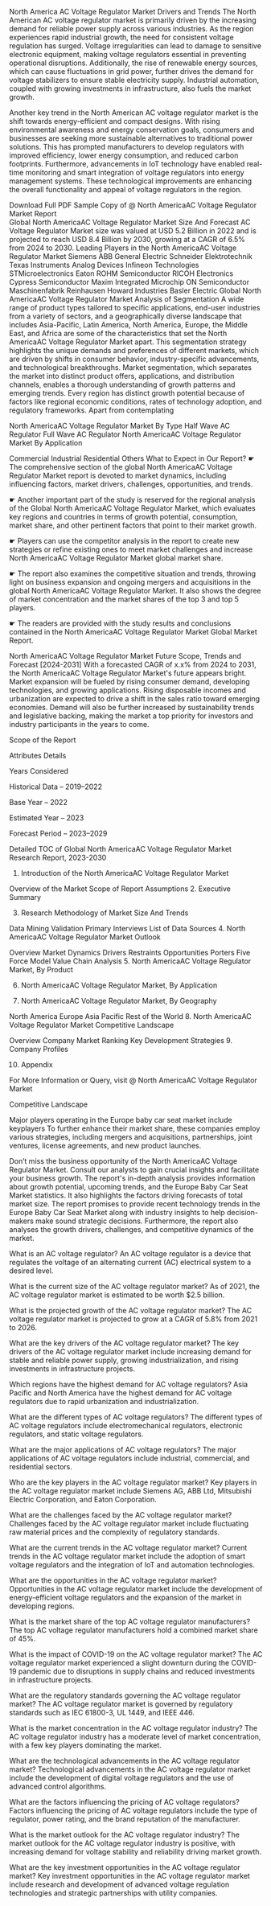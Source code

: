 North America AC Voltage Regulator Market Drivers and Trends
The North American AC voltage regulator market is primarily driven by the increasing demand for reliable power supply across various industries. As the region experiences rapid industrial growth, the need for consistent voltage regulation has surged. Voltage irregularities can lead to damage to sensitive electronic equipment, making voltage regulators essential in preventing operational disruptions. Additionally, the rise of renewable energy sources, which can cause fluctuations in grid power, further drives the demand for voltage stabilizers to ensure stable electricity supply. Industrial automation, coupled with growing investments in infrastructure, also fuels the market growth.

Another key trend in the North American AC voltage regulator market is the shift towards energy-efficient and compact designs. With rising environmental awareness and energy conservation goals, consumers and businesses are seeking more sustainable alternatives to traditional power solutions. This has prompted manufacturers to develop regulators with improved efficiency, lower energy consumption, and reduced carbon footprints. Furthermore, advancements in IoT technology have enabled real-time monitoring and smart integration of voltage regulators into energy management systems. These technological improvements are enhancing the overall functionality and appeal of voltage regulators in the region.

Download Full PDF Sample Copy of @ North AmericaAC Voltage Regulator Market Report  
Global North AmericaAC Voltage Regulator Market Size And Forecast
AC Voltage Regulator Market size was valued at USD 5.2 Billion in 2022 and is projected to reach USD 8.4 Billion by 2030, growing at a CAGR of 6.5% from 2024 to 2030.
Leading Players in the North AmericaAC Voltage Regulator Market
Siemens
ABB
General Electric
Schneider Elektrotechnik
Texas Instruments
Analog Devices
Infineon Technologies
STMicroelectronics
Eaton
ROHM Semiconductor
RICOH Electronics
Cypress Semiconductor
Maxim Integrated
Microchip
ON Semiconductor
Maschinenfabrik Reinhausen
Howard Industries
Basler Electric
Global North AmericaAC Voltage Regulator Market Analysis of Segmentation
A wide range of product types tailored to specific applications, end-user industries from a variety of sectors, and a geographically diverse landscape that includes Asia-Pacific, Latin America, North America, Europe, the Middle East, and Africa are some of the characteristics that set the North AmericaAC Voltage Regulator Market apart. This segmentation strategy highlights the unique demands and preferences of different markets, which are driven by shifts in consumer behavior, industry-specific advancements, and technological breakthroughs. Market segmentation, which separates the market into distinct product offers, applications, and distribution channels, enables a thorough understanding of growth patterns and emerging trends. Every region has distinct growth potential because of factors like regional economic conditions, rates of technology adoption, and regulatory frameworks. Apart from contemplating

North AmericaAC Voltage Regulator Market By Type
Half Wave AC Regulator
Full Wave AC Regulator
North AmericaAC Voltage Regulator Market By Application

Commercial
Industrial
Residential
Others
What to Expect in Our Report?
☛ The comprehensive section of the global North AmericaAC Voltage Regulator Market report is devoted to market dynamics, including influencing factors, market drivers, challenges, opportunities, and trends.

☛ Another important part of the study is reserved for the regional analysis of the Global North AmericaAC Voltage Regulator Market, which evaluates key regions and countries in terms of growth potential, consumption, market share, and other pertinent factors that point to their market growth.

☛ Players can use the competitor analysis in the report to create new strategies or refine existing ones to meet market challenges and increase North AmericaAC Voltage Regulator Market global market share.

☛ The report also examines the competitive situation and trends, throwing light on business expansion and ongoing mergers and acquisitions in the global North AmericaAC Voltage Regulator Market. It also shows the degree of market concentration and the market shares of the top 3 and top 5 players.

☛ The readers are provided with the study results and conclusions contained in the North AmericaAC Voltage Regulator Market Global Market Report.

North AmericaAC Voltage Regulator Market Future Scope, Trends and Forecast [2024-2031]
With a forecasted CAGR of x.x% from 2024 to 2031, the North AmericaAC Voltage Regulator Market's future appears bright. Market expansion will be fueled by rising consumer demand, developing technologies, and growing applications. Rising disposable incomes and urbanization are expected to drive a shift in the sales ratio toward emerging economies. Demand will also be further increased by sustainability trends and legislative backing, making the market a top priority for investors and industry participants in the years to come.

Scope of the Report

Attributes Details

Years Considered

Historical Data – 2019–2022

Base Year – 2022

Estimated Year – 2023

Forecast Period – 2023–2029

Detailed TOC of Global North AmericaAC Voltage Regulator Market Research Report, 2023-2030
1. Introduction of the North AmericaAC Voltage Regulator Market

Overview of the Market
Scope of Report
Assumptions
2. Executive Summary

3. Research Methodology of Market Size And Trends

Data Mining
Validation
Primary Interviews
List of Data Sources
4. North AmericaAC Voltage Regulator Market Outlook

Overview
Market Dynamics
Drivers
Restraints
Opportunities
Porters Five Force Model
Value Chain Analysis
5. North AmericaAC Voltage Regulator Market, By Product

6. North AmericaAC Voltage Regulator Market, By Application

7. North AmericaAC Voltage Regulator Market, By Geography

North America
Europe
Asia Pacific
Rest of the World
8. North AmericaAC Voltage Regulator Market Competitive Landscape

Overview
Company Market Ranking
Key Development Strategies
9. Company Profiles

10. Appendix

For More Information or Query, visit @ North AmericaAC Voltage Regulator Market

Competitive Landscape

Major players operating in the Europe baby car seat market include keyplayers To further enhance their market share, these companies employ various strategies, including mergers and acquisitions, partnerships, joint ventures, license agreements, and new product launches.

Don’t miss the business opportunity of the North AmericaAC Voltage Regulator Market. Consult our analysts to gain crucial insights and facilitate your business growth.
The report's in-depth analysis provides information about growth potential, upcoming trends, and the Europe Baby Car Seat Market statistics. It also highlights the factors driving forecasts of total market size. The report promises to provide recent technology trends in the Europe Baby Car Seat Market along with industry insights to help decision-makers make sound strategic decisions. Furthermore, the report also analyses the growth drivers, challenges, and competitive dynamics of the market.

What is an AC voltage regulator?
An AC voltage regulator is a device that regulates the voltage of an alternating current (AC) electrical system to a desired level.

What is the current size of the AC voltage regulator market?
As of 2021, the AC voltage regulator market is estimated to be worth $2.5 billion.

What is the projected growth of the AC voltage regulator market?
The AC voltage regulator market is projected to grow at a CAGR of 5.8% from 2021 to 2026.

What are the key drivers of the AC voltage regulator market?
The key drivers of the AC voltage regulator market include increasing demand for stable and reliable power supply, growing industrialization, and rising investments in infrastructure projects.

Which regions have the highest demand for AC voltage regulators?
Asia Pacific and North America have the highest demand for AC voltage regulators due to rapid urbanization and industrialization.

What are the different types of AC voltage regulators?
The different types of AC voltage regulators include electromechanical regulators, electronic regulators, and static voltage regulators.

What are the major applications of AC voltage regulators?
The major applications of AC voltage regulators include industrial, commercial, and residential sectors.

Who are the key players in the AC voltage regulator market?
Key players in the AC voltage regulator market include Siemens AG, ABB Ltd, Mitsubishi Electric Corporation, and Eaton Corporation.

What are the challenges faced by the AC voltage regulator market?
Challenges faced by the AC voltage regulator market include fluctuating raw material prices and the complexity of regulatory standards.

What are the current trends in the AC voltage regulator market?
Current trends in the AC voltage regulator market include the adoption of smart voltage regulators and the integration of IoT and automation technologies.

What are the opportunities in the AC voltage regulator market?
Opportunities in the AC voltage regulator market include the development of energy-efficient voltage regulators and the expansion of the market in developing regions.

What is the market share of the top AC voltage regulator manufacturers?
The top AC voltage regulator manufacturers hold a combined market share of 45%.

What is the impact of COVID-19 on the AC voltage regulator market?
The AC voltage regulator market experienced a slight downturn during the COVID-19 pandemic due to disruptions in supply chains and reduced investments in infrastructure projects.

What are the regulatory standards governing the AC voltage regulator market?
The AC voltage regulator market is governed by regulatory standards such as IEC 61800-3, UL 1449, and IEEE 446.

What is the market concentration in the AC voltage regulator industry?
The AC voltage regulator industry has a moderate level of market concentration, with a few key players dominating the market.

What are the technological advancements in the AC voltage regulator market?
Technological advancements in the AC voltage regulator market include the development of digital voltage regulators and the use of advanced control algorithms.

What are the factors influencing the pricing of AC voltage regulators?
Factors influencing the pricing of AC voltage regulators include the type of regulator, power rating, and the brand reputation of the manufacturer.

What is the market outlook for the AC voltage regulator industry?
The market outlook for the AC voltage regulator industry is positive, with increasing demand for voltage stability and reliability driving market growth.

What are the key investment opportunities in the AC voltage regulator market?
Key investment opportunities in the AC voltage regulator market include research and development of advanced voltage regulation technologies and strategic partnerships with utility companies.
